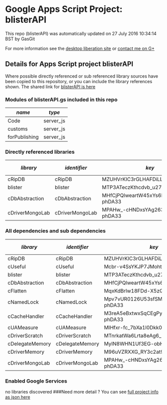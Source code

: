 # Google Apps Script Project: blisterAPI
This repo (blisterAPI) was automatically updated on 27 July 2016 10:34:14 BST by GasGit

For more information see the [desktop liberation site](http://ramblings.mcpher.com/Home/excelquirks/drivesdk/gettinggithubready "desktop liberation") or [contact me on G+](https://plus.google.com/+BruceMcpherson "Bruce McPherson - GDE")
## Details for Apps Script project blisterAPI
Where possible directly referenced or sub referenced library sources have been copied to this repository, or you can include the library references shown. 
The shared link for [blisterAPI is here](https://script.google.com/d/1QPQom9mT_xqHz7Ge-scZlHVN5blvqqkKZdwoF3cUqagK6B-yesym-PKM/edit?usp=sharing "open in the GAS IDE")

### Modules of blisterAPI.gs included in this repo
*name*|*type*
--- | --- 
Code| server_js
customs| server_js
forPublishing| server_js
### Directly referenced libraries
*library*|*identifier*|*key*|*version*|*dev mode*|*source*|
--- | --- | --- | --- | --- | --- 
cRipDB| cRipDB|MZUHVrKIC3rGLHAFDiLLGriz3TLx7pV4j|3|no|[here](libraries/cRipDB "library source")
blister| blister|MTP3ATeczKthcdvb_u278yiz3TLx7pV4j|7|no|[here](libraries/blister "library source")
cDbAbstraction| cDbAbstraction|MHfCjPQlweartW45xYs6hFai_d-phDA33|37|no|[here](libraries/cDbAbstraction "library source")
cDriverMongoLab| cDriverMongoLab|MPAHw_-cHNDxsYAg263J7Fai_d-phDA33|6|no|[here](libraries/cDriverMongoLab "library source")
### All dependencies and sub dependencies
*library*|*identifier*|*key*|*version*|*dev mode*|*source*|
--- | --- | --- | --- | --- | --- 
cRipDB| cRipDB|MZUHVrKIC3rGLHAFDiLLGriz3TLx7pV4j|3|no|[here](libraries/cRipDB "library source")
cUseful| cUseful|Mcbr-v4SsYKJP7JMohttAZyz3TLx7pV4j|25|no|[here](libraries/cUseful "library source")
blister| blister|MTP3ATeczKthcdvb_u278yiz3TLx7pV4j|7|no|[here](libraries/blister "library source")
cDbAbstraction| cDbAbstraction|MHfCjPQlweartW45xYs6hFai_d-phDA33|37|no|[here](libraries/cDbAbstraction "library source")
cFlatten| cFlatten|MqxKdBrlw18FDd-X5zQLd7yz3TLx7pV4j|9|no|[here](libraries/cFlatten "library source")
cNamedLock| cNamedLock|Mpv7vUR0126U53sfSMXsAPai_d-phDA33|15|no|[here](libraries/cNamedLock "library source")
cCacheHandler| cCacheHandler|M3reA5eBxtwxSqCEgPywb9ai_d-phDA33|15|no|[here](libraries/cCacheHandler "library source")
cUAMeasure| cUAMeasure|MIHfxr-fc_7bXa1l0Dkk0oqi_d-phDA33|6|no|[here](libraries/cUAMeasure "library source")
cDriverScratch| cDriverScratch|MTnrkatWa6Lrta8eAg6_H0qi_d-phDA33|11|no|[here](libraries/cDriverScratch "library source")
cDelegateMemory| cDelegateMemory|MyIN8WHN1Uf3EG-obHsjrAyz3TLx7pV4j|11|no|[here](libraries/cDelegateMemory "library source")
cDriverMemory| cDriverMemory|M96uVZRXXG_RY3c2at9V6tSz3TLx7pV4j|11|no|[here](libraries/cDriverMemory "library source")
cDriverMongoLab| cDriverMongoLab|MPAHw_-cHNDxsYAg263J7Fai_d-phDA33|6|no|[here](libraries/cDriverMongoLab "library source")
### Enabled Google Services
no libraries discovered
###Need more detail ?
You can see [full project info as json here](info.json)
